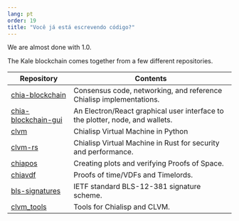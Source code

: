 ```yaml
---
lang: pt
order: 19
title: "Você já está escrevendo código?"
---
```


We are almost done with 1.0.

The Kale blockchain comes together from a few different repositories.

| Repository                                                                 | Contents                                                                      |
|----------------------------------------------------------------------------|-------------------------------------------------------------------------------|
| [chia-blockchain](https://github.com/Kale-Network/kale-blockchain)         | Consensus code, networking, and reference Chialisp implementations.           |
| [chia-blockchain-gui](https://github.com/Kale-Network/kale-blockchain-gui) | An Electron/React graphical user interface to the plotter, node, and wallets. |
| [clvm](https://github.com/Chia-Network/clvm)                               | Chialisp Virtual Machine in Python                                            |
| [clvm-rs](https://github.com/Chia-Network/clvm_rs)                         | Chialisp Virtual Machine in Rust for security and performance.                |
| [chiapos](https://github.com/Chia-Network/chiapos)                         | Creating plots and verifying Proofs of Space.                                 |
| [chiavdf](https://github.com/Chia-Network/chiavdf)                         | Proofs of time/VDFs and Timelords.                                            |
| [bls-signatures](https://github.com/Chia-Network/bls-signatures)           | IETF standard BLS-12-381 signature scheme.                                    |
| [clvm_tools](https://github.com/Chia-Network/clvm_tools)                   | Tools for Chialisp and CLVM.                                                  |

